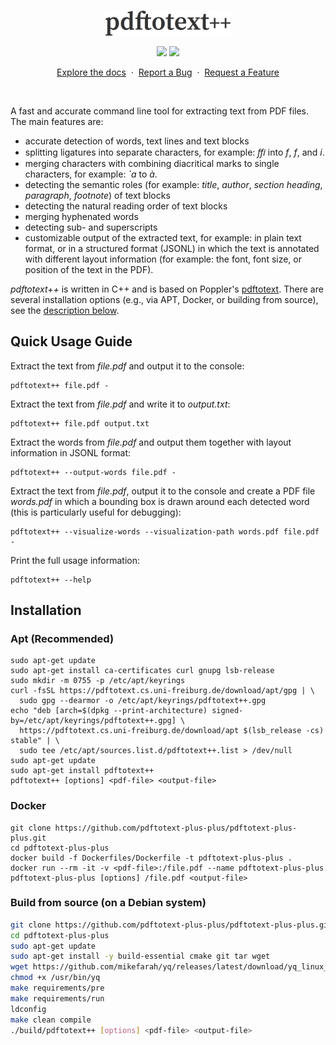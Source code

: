 <br/>
<p align="center">
  <a href="https://github.com/pdftotext-plus-plus/pdftotext-plus-plus">
    <img src="logo-2.png" alt="logo" width="200">
  </a>
</p>

<p align="center">
  <a href="https://github.com/pdftotext-plus-plus/pdftotext-plus-plus/actions/workflows/checkstyle.yml"><img src="https://github.com/pdftotext-plus-plus/pdftotext-plus-plus/actions/workflows/checkstyle.yml/badge.svg"></a>
  <a href="https://github.com/pdftotext-plus-plus/pdftotext-plus-plus/actions/workflows/unit_test.yml"><img src="https://github.com/pdftotext-plus-plus/pdftotext-plus-plus/actions/workflows/unit_test.yml/badge.svg"></a>
</p>

<p align="center">
  <a href="https://pdftotext.cs.uni-freiburg.de">Explore the docs</a>
  &nbsp·&nbsp
  <a href="https://github.com/pdftotext-plus-plus/pdftotext-plus-plus/issues">Report a Bug</a>
  &nbsp·&nbsp
  <a href="https://github.com/pdftotext-plus-plus/pdftotext-plus-plus/issues">Request a Feature</a>
</p>
<br>

A fast and accurate command line tool for extracting text from PDF files. The main features are:
* accurate detection of words, text lines and text blocks
* splitting ligatures into separate characters, for example: *ﬃ* into *f*, *f*, and *i*.
* merging characters with combining diacritical marks to single characters, for example: *`a* to *à*.
* detecting the semantic roles (for example: *title*, *author*, *section heading*, *paragraph*, *footnote*) of text blocks
* detecting the natural reading order of text blocks
* merging hyphenated words
* detecting sub- and superscripts
* customizable output of the extracted text, for example: in plain text format, or in a structured format (JSONL) in which the text is annotated with different layout information (for example: the font, font size, or position of the text in the PDF).

*pdftotext++* is written in C++ and is based on Poppler's <a href="https://github.com/pdftotext-plus-plus/pdftotext-plus-plus">pdftotext</a>.
There are several installation options (e.g., via APT, Docker, or building from source), see the [description below](#installation).

<!-- =========================================================================================== -->

## Quick Usage Guide

Extract the text from *file.pdf* and output it to the console:
```
pdftotext++ file.pdf -
```

Extract the text from *file.pdf* and write it to *output.txt*:
```
pdftotext++ file.pdf output.txt
```

Extract the words from *file.pdf* and output them together with layout information in JSONL format:
```
pdftotext++ --output-words file.pdf -
```

Extract the text from *file.pdf*, output it to the console and create a PDF file *words.pdf* in which a bounding box is drawn around each detected word (this is particularly useful for debugging):
```
pdftotext++ --visualize-words --visualization-path words.pdf file.pdf -
```

Print the full usage information:
```
pdftotext++ --help
```

## Installation

### Apt (Recommended)
  ```
  sudo apt-get update
  sudo apt-get install ca-certificates curl gnupg lsb-release
  sudo mkdir -m 0755 -p /etc/apt/keyrings
  curl -fsSL https://pdftotext.cs.uni-freiburg.de/download/apt/gpg | \
    sudo gpg --dearmor -o /etc/apt/keyrings/pdftotext++.gpg
  echo "deb [arch=$(dpkg --print-architecture) signed-by=/etc/apt/keyrings/pdftotext++.gpg] \
    https://pdftotext.cs.uni-freiburg.de/download/apt $(lsb_release -cs) stable" | \
    sudo tee /etc/apt/sources.list.d/pdftotext++.list > /dev/null
  sudo apt-get update
  sudo apt-get install pdftotext++
  pdftotext++ [options] <pdf-file> <output-file>
  ```

### Docker
  ```
  git clone https://github.com/pdftotext-plus-plus/pdftotext-plus-plus.git
  cd pdftotext-plus-plus
  docker build -f Dockerfiles/Dockerfile -t pdftotext-plus-plus .
  docker run --rm -it -v <pdf-file>:/file.pdf --name pdftotext-plus-plus pdftotext-plus-plus [options] /file.pdf <output-file>
  ```

### Build from source (on a Debian system)

  ```bash
  git clone https://github.com/pdftotext-plus-plus/pdftotext-plus-plus.git
  cd pdftotext-plus-plus
  sudo apt-get update
  sudo apt-get install -y build-essential cmake git tar wget
  wget https://github.com/mikefarah/yq/releases/latest/download/yq_linux_amd64 -O /usr/bin/yq
  chmod +x /usr/bin/yq
  make requirements/pre
  make requirements/run
  ldconfig
  make clean compile
  ./build/pdftotext++ [options] <pdf-file> <output-file>
  ```
